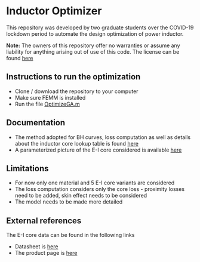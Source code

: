 # Inductor Optimizer
This repository was developed by two graduate students over the COVID-19 lockdown period to automate the design optimization of power inductor.

**Note:** The owners of this repository offer no warranties or assume any liability for anything arising out of use of this code. The license can be found [here](https://github.com/ngadiyar93/InductorOptimization/blob/master/LICENSE)

## Instructions to run the optimization

- Clone / download the repository to your computer
- Make sure FEMM is installed
- Run the file [OptimizeGA.m](https://github.com/ngadiyar93/InductorOptimization/blob/master/optimizeGA.m)

## Documentation

- The method adopted for BH curves, loss computation as well as details about the inductor core lookup table is found [here](https://github.com/ngadiyar93/InductorOptimization/blob/master/Core%20selection.pdf)
- A parameterized picture of the E-I core considered is available [here](https://github.com/ngadiyar93/InductorOptimization/blob/master/Parameterized%20Geometry.pdf)

## Limitations

- For now only one material and 5 E-I core variants are considered
- The loss computation considers only the core loss - proximity losses need to be added, skin effect needs to be considered
- The model needs to be made more detailed

## External references
The E-I core data can be found in the following links 
- Datasheet is [here](https://datasheets.micrometals.com/EFS-0130604-014-DataSheet.pdf)
- The product page is [here](https://www.micrometals.com/products/product-finder/?ordering=shapes&units=in&material=FS)
